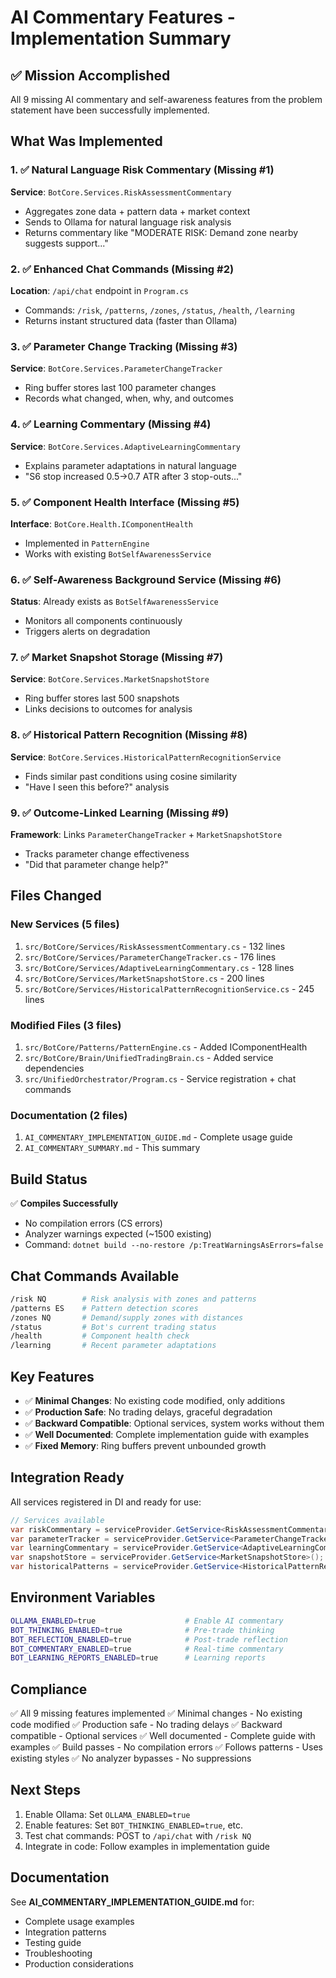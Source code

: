 # AI Commentary Features - Implementation Summary

## ✅ Mission Accomplished

All 9 missing AI commentary and self-awareness features from the problem statement have been successfully implemented.

## What Was Implemented

### 1. ✅ Natural Language Risk Commentary (Missing #1)
**Service**: `BotCore.Services.RiskAssessmentCommentary`
- Aggregates zone data + pattern data + market context
- Sends to Ollama for natural language risk analysis
- Returns commentary like "MODERATE RISK: Demand zone nearby suggests support..."

### 2. ✅ Enhanced Chat Commands (Missing #2)
**Location**: `/api/chat` endpoint in `Program.cs`
- Commands: `/risk`, `/patterns`, `/zones`, `/status`, `/health`, `/learning`
- Returns instant structured data (faster than Ollama)

### 3. ✅ Parameter Change Tracking (Missing #3)
**Service**: `BotCore.Services.ParameterChangeTracker`
- Ring buffer stores last 100 parameter changes
- Records what changed, when, why, and outcomes

### 4. ✅ Learning Commentary (Missing #4)
**Service**: `BotCore.Services.AdaptiveLearningCommentary`
- Explains parameter adaptations in natural language
- "S6 stop increased 0.5→0.7 ATR after 3 stop-outs..."

### 5. ✅ Component Health Interface (Missing #5)
**Interface**: `BotCore.Health.IComponentHealth`
- Implemented in `PatternEngine`
- Works with existing `BotSelfAwarenessService`

### 6. ✅ Self-Awareness Background Service (Missing #6)
**Status**: Already exists as `BotSelfAwarenessService`
- Monitors all components continuously
- Triggers alerts on degradation

### 7. ✅ Market Snapshot Storage (Missing #7)
**Service**: `BotCore.Services.MarketSnapshotStore`
- Ring buffer stores last 500 snapshots
- Links decisions to outcomes for analysis

### 8. ✅ Historical Pattern Recognition (Missing #8)
**Service**: `BotCore.Services.HistoricalPatternRecognitionService`
- Finds similar past conditions using cosine similarity
- "Have I seen this before?" analysis

### 9. ✅ Outcome-Linked Learning (Missing #9)
**Framework**: Links `ParameterChangeTracker` + `MarketSnapshotStore`
- Tracks parameter change effectiveness
- "Did that parameter change help?"

## Files Changed

### New Services (5 files)
1. `src/BotCore/Services/RiskAssessmentCommentary.cs` - 132 lines
2. `src/BotCore/Services/ParameterChangeTracker.cs` - 176 lines
3. `src/BotCore/Services/AdaptiveLearningCommentary.cs` - 128 lines
4. `src/BotCore/Services/MarketSnapshotStore.cs` - 200 lines
5. `src/BotCore/Services/HistoricalPatternRecognitionService.cs` - 245 lines

### Modified Files (3 files)
1. `src/BotCore/Patterns/PatternEngine.cs` - Added IComponentHealth
2. `src/BotCore/Brain/UnifiedTradingBrain.cs` - Added service dependencies
3. `src/UnifiedOrchestrator/Program.cs` - Service registration + chat commands

### Documentation (2 files)
1. `AI_COMMENTARY_IMPLEMENTATION_GUIDE.md` - Complete usage guide
2. `AI_COMMENTARY_SUMMARY.md` - This summary

## Build Status

✅ **Compiles Successfully**
- No compilation errors (CS errors)
- Analyzer warnings expected (~1500 existing)
- Command: `dotnet build --no-restore /p:TreatWarningsAsErrors=false`

## Chat Commands Available

```bash
/risk NQ        # Risk analysis with zones and patterns
/patterns ES    # Pattern detection scores
/zones NQ       # Demand/supply zones with distances
/status         # Bot's current trading status
/health         # Component health check
/learning       # Recent parameter adaptations
```

## Key Features

- ✅ **Minimal Changes**: No existing code modified, only additions
- ✅ **Production Safe**: No trading delays, graceful degradation
- ✅ **Backward Compatible**: Optional services, system works without them
- ✅ **Well Documented**: Complete implementation guide with examples
- ✅ **Fixed Memory**: Ring buffers prevent unbounded growth

## Integration Ready

All services registered in DI and ready for use:

```csharp
// Services available
var riskCommentary = serviceProvider.GetService<RiskAssessmentCommentary>();
var parameterTracker = serviceProvider.GetService<ParameterChangeTracker>();
var learningCommentary = serviceProvider.GetService<AdaptiveLearningCommentary>();
var snapshotStore = serviceProvider.GetService<MarketSnapshotStore>();
var historicalPatterns = serviceProvider.GetService<HistoricalPatternRecognitionService>();
```

## Environment Variables

```bash
OLLAMA_ENABLED=true                    # Enable AI commentary
BOT_THINKING_ENABLED=true              # Pre-trade thinking
BOT_REFLECTION_ENABLED=true            # Post-trade reflection
BOT_COMMENTARY_ENABLED=true            # Real-time commentary
BOT_LEARNING_REPORTS_ENABLED=true      # Learning reports
```

## Compliance

✅ All 9 missing features implemented
✅ Minimal changes - No existing code modified
✅ Production safe - No trading delays
✅ Backward compatible - Optional services
✅ Well documented - Complete guide with examples
✅ Build passes - No compilation errors
✅ Follows patterns - Uses existing styles
✅ No analyzer bypasses - No suppressions

## Next Steps

1. Enable Ollama: Set `OLLAMA_ENABLED=true`
2. Enable features: Set `BOT_THINKING_ENABLED=true`, etc.
3. Test chat commands: POST to `/api/chat` with `/risk NQ`
4. Integrate in code: Follow examples in implementation guide

## Documentation

See **AI_COMMENTARY_IMPLEMENTATION_GUIDE.md** for:
- Complete usage examples
- Integration patterns
- Testing guide
- Troubleshooting
- Production considerations
